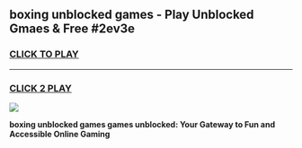 
## boxing unblocked games - Play Unblocked Gmaes & Free #2ev3e
<h3>
<a href="https://news.freeplayer.one?title=boxing_unblocked_games&ref=03M">CLICK TO PLAY</a></h3>
<hr>

<h3>
<a href="https://news.freeplayer.one?title=boxing_unblocked_games&ref=03M">CLICK 2 PLAY</a>
  
</h3>

<a href="https://news.freeplayer.one?title=boxing_unblocked_games&ref=03M"><img src="https://clearcache.store/games.png"></a>


**boxing unblocked games games unblocked: Your Gateway to Fun and Accessible Online Gaming**

